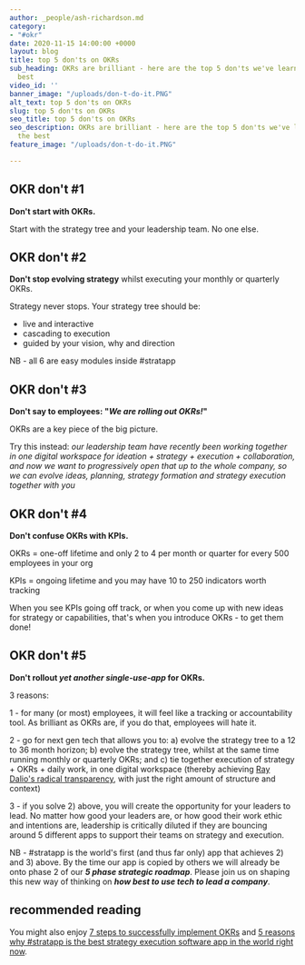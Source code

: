 ```yaml
---
author: _people/ash-richardson.md
category:
- "#okr"
date: 2020-11-15 14:00:00 +0000
layout: blog
title: top 5 don'ts on OKRs
sub_heading: OKRs are brilliant - here are the top 5 don'ts we've learnt from the
  best
video_id: ''
banner_image: "/uploads/don-t-do-it.PNG"
alt_text: top 5 don'ts on OKRs
slug: top 5 don'ts on OKRs
seo_title: top 5 don'ts on OKRs
seo_description: OKRs are brilliant - here are the top 5 don'ts we've learnt from
  the best
feature_image: "/uploads/don-t-do-it.PNG"

---
```

## OKR don't #1

**Don't start with OKRs.**

Start with the strategy tree and your leadership team.  No one else.

## OKR don't #2

**Don't stop evolving strategy** whilst executing your monthly or quarterly OKRs.

Strategy never stops.  Your strategy tree should be:

* live and interactive
* cascading to execution
* guided by your vision, why and direction

NB - all 6 are easy modules inside #stratapp

## OKR don't #3

**Don't say to employees: "_We are rolling out OKRs!_"**

OKRs are a key piece of the big picture.

Try this instead: _our leadership team have recently been working together in one digital workspace for ideation + strategy + execution + collaboration, and now we want to progressively open that up to the whole company, so we can evolve ideas, planning, strategy formation and strategy execution together with you_

## OKR don't #4

**Don't confuse OKRs with KPIs.**

OKRs = one-off lifetime and only 2 to 4 per month or quarter for every 500 employees in your org

KPIs = ongoing lifetime and you may have 10 to 250 indicators worth tracking

When you see KPIs going off track, or when you come up with new ideas for strategy or capabilities, that's when you introduce OKRs - to get them done!

## OKR don't #5

**Don't rollout _yet another single-use-app_ for OKRs.**

3 reasons:

1 - for many (or most) employees, it will feel like a tracking or accountability tool.  As brilliant as OKRs are, if you do that, employees will hate it.

2 - go for next gen tech that allows you to: a) evolve the strategy tree to a 12 to 36 month horizon; b) evolve the strategy tree, whilst at the same time running monthly or quarterly OKRs; and c) tie together execution of strategy + OKRs + daily work, in one digital workspace (thereby achieving [Ray Dalio's radical transparency](https://stratappsaas.com/blog/radical-transparency/ "Ray Dalio's radical transparency"), with just the right amount of structure and context)

3 - if you solve 2) above, you will create the opportunity for your leaders to lead.  No matter how good your leaders are, or how good their work ethic and intentions are, leadership is critically diluted if they are bouncing around 5 different apps to support their teams on strategy and execution.

NB - #stratapp is the world's first (and thus far only) app that achieves 2) and 3) above.  By the time our app is copied by others we will already be onto phase 2 of our **_5 phase strategic roadmap_**.  Please join us on shaping this new way of thinking on **_how best to use tech to lead a company_**.

## recommended reading

You might also enjoy [7 steps to successfully implement OKRs]() and [5 reasons why #stratapp is the best strategy execution software app in the world right now](https://stratappsaas.com/blog/best-strategy-execution-software-app/ "best strategy execution software app").